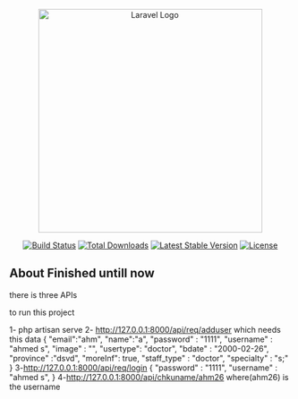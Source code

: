 <p align="center"><a href="https://laravel.com" target="_blank"><img src="https://raw.githubusercontent.com/laravel/art/master/logo-lockup/5%20SVG/2%20CMYK/1%20Full%20Color/laravel-logolockup-cmyk-red.svg" width="400" alt="Laravel Logo"></a></p>

<p align="center">
<a href="https://github.com/laravel/framework/actions"><img src="https://github.com/laravel/framework/workflows/tests/badge.svg" alt="Build Status"></a>
<a href="https://packagist.org/packages/laravel/framework"><img src="https://img.shields.io/packagist/dt/laravel/framework" alt="Total Downloads"></a>
<a href="https://packagist.org/packages/laravel/framework"><img src="https://img.shields.io/packagist/v/laravel/framework" alt="Latest Stable Version"></a>
<a href="https://packagist.org/packages/laravel/framework"><img src="https://img.shields.io/packagist/l/laravel/framework" alt="License"></a>
</p>

## About Finished untill now

there is three APIs

to run this project

1- php artisan serve
2- http://127.0.0.1:8000/api/req/adduser       which needs this data
        {
            "email":"ahm",
            "name":"a",
            "password" : "1111",
            "username" : "ahmed s",
            "image" : "",
            "usertype": "doctor",
            "bdate" : "2000-02-26",
            "province" :"dsvd",
            "moreInf": true,
            "staff_type" : "doctor",
            "specialty" : "s;"
        }
3-http://127.0.0.1:8000/api/req/login
        {
             "password" : "1111",
             "username" : "ahmed s",
        }
4-http://127.0.0.1:8000/api/chkuname/ahm26 
where(ahm26) is the username
